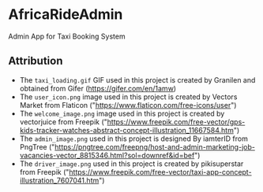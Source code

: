 # AfricaRideAdmin
Admin App for Taxi Booking System

## Attribution
* The `taxi_loading.gif` GIF used in this project is created by Granilen and obtained from Gifer (https://gifer.com/en/1amw)
* The `user_icon.png` image used in this project is created by Vectors Market from Flaticon ("https://www.flaticon.com/free-icons/user")
* The `welcome_image.png` image used in this project is created by vectorjuice from Freepik ("https://www.freepik.com/free-vector/gps-kids-tracker-watches-abstract-concept-illustration_11667584.htm")
* The `admin_image.png` used in this project is designed By iamterID from PngTree ("https://pngtree.com/freepng/host-and-admin-marketing-job-vacancies-vector_8815346.html?sol=downref&id=bef")
* The `driver_image.png` used in this project is created by pikisuperstar from Freepik ("https://www.freepik.com/free-vector/taxi-app-concept-illustration_7607041.htm")
